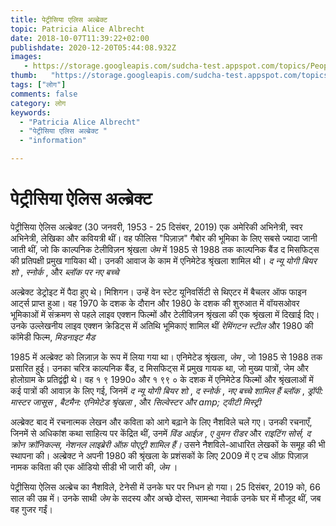 ```yaml
---
title: पेट्रीसिया एलिस अल्ब्रेक्ट 
topic: Patricia Alice Albrecht
date: 2018-10-07T11:39:22+02:00
publishdate: 2020-12-20T05:44:08.932Z
images: 
   - https://storage.googleapis.com/sudcha-test.appspot.com/topics/People/patricia_alice_albrecht/1.jpeg
thumb:   "https://storage.googleapis.com/sudcha-test.appspot.com/topics/People/patricia_alice_albrecht/thumb.jpeg"
tags: ["लोग"]
comments: false
category: लोग
keywords: 
  - "Patricia Alice Albrecht"
  - "पेट्रीसिया एलिस अल्ब्रेक्ट "
  - "information"

---
```

<h1> पेट्रीसिया ऐलिस अल्ब्रेक्ट </h1> <p> पेट्रीसिया ऐलिस अल्ब्रेक्ट (30 जनवरी, 1953 - 25 दिसंबर, 2019) एक अमेरिकी अभिनेत्री, स्वर अभिनेत्री, लेखिका और कवियत्री थीं। वह फीलिस "पिज़ाज़" गैबोर की भूमिका के लिए सबसे ज्यादा जानी जाती थीं, जो कि काल्पनिक टेलीविज़न श्रृंखला <i> जेम </i> में 1985 से 1988 तक काल्पनिक बैंड द मिसफिट्स की प्रतिपक्षी प्रमुख गायिका थी। उनकी आवाज के काम में एनिमेटेड श्रृंखला शामिल थी। <i> द न्यू योगी बियर शो </i>, <i> स्नोर्क </i>, और <i> ब्लॉक पर नए बच्चे </i> </p> <p> अल्ब्रेक्ट डेट्रोइट में पैदा हुए थे। मिशिगन। उन्हें वेन स्टेट यूनिवर्सिटी से थिएटर में बैचलर ऑफ फाइन आर्ट्स प्राप्त हुआ। वह 1970 के दशक के दौरान और 1980 के दशक की शुरुआत में वॉयसओवर भूमिकाओं में संक्रमण से पहले लाइव एक्शन फिल्मों और टेलीविज़न श्रृंखला की एक श्रृंखला में दिखाई दिए। उनके उल्लेखनीय लाइव एक्शन क्रेडिट्स में अतिथि भूमिकाएं शामिल थीं <i> रेमिंगटन स्टील </i> और 1980 की कॉमेडी फिल्म, <i> मिडनाइट मैड </i> </p> <p> 1985 में अल्ब्रेक्ट को लिज़ाज़ के रूप में लिया गया था। एनिमेटेड श्रृंखला, <i> जेम </i>, जो 1985 से 1988 तक प्रसारित हुई। उनका चरित्र काल्पनिक बैंड, द मिसफिट्स में प्रमुख गायक था, जो मुख्य पात्रों, जेम और होलोग्राम के प्रतिद्वंद्वी थे। वह १ ९ 1990० और १ ९९ ० के दशक में एनिमेटेड फिल्मों और श्रृंखलाओं में कई पात्रों की आवाज़ के लिए गई, जिनमें <i> द न्यू योगी बियर शो </i>, <i> द स्नोर्क </i>, <i> नए बच्चे शामिल हैं ब्लॉक </i>, <i> ड्रॉपी: मास्टर जासूस </i>, <i> बैटमैन: एनिमेटेड श्रृंखला </i>, और <i> सिल्वेस्टर और amp; ट्वीटी मिस्ट्री </i> </p> <p> अल्ब्रेक्ट बाद में रचनात्मक लेखन और कविता को आगे बढ़ाने के लिए नैशविले चले गए। उनकी रचनाएँ, जिनमें से अधिकांश कथा साहित्य पर केंद्रित थीं, उनमें <i> विंड आईज़ </i>, <i> ए वुमन रीडर </i> और <i> राइटिंग सोर्स, द क्रोन क्रॉनिकल्स, नेशनल लाइब्रेरी ऑफ़ पोएट्री शामिल हैं। </i > उसने नैशविले-आधारित लेखकों के समूह की भी स्थापना की। अल्ब्रेक्ट ने अपनी 1980 की श्रृंखला के प्रशंसकों के लिए 2009 में ए टच ऑफ़ पिज़ाज़ नामक कविता की एक ऑडियो सीडी भी जारी की, <i> जेम </i>। </p> <p> पेट्रीसिया ऐलिस अल्ब्रेच का नैशविले, टेनेसी में उनके घर पर निधन हो गया। 25 दिसंबर, 2019 को, 66 साल की उम्र में। उनके साथी <i> जेम </i> के सदस्य और अच्छे दोस्त, सामन्था नेवार्क उनके घर में मौजूद थीं, जब वह गुजर गईं। </p> 